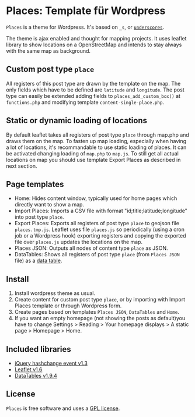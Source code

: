 Places: Template für Wordpress
==============================

`Places` is a theme for Wordpress. It's based on `_s`, or [`underscores`](http://underscores.me/).

The theme is ajax enabled and thought for mapping projects. It uses leaflet library to show locations on a OpenStreetMap and intends to stay always with the same map as background.

## Custom post type `place`

All registers of this post type are drawn by the template on the map. The only fields which have to be defined are `latitude` and `longitude`. The post type can easily be extended adding fields to `places_add_custom_box()` at `functions.php` and modifying template `content-single-place.php`.

## Static or dynamic loading of locations

By default leaflet takes all registers of post type `place` through map.php and draws them on the map. To fasten up map loading, especially when having a lot of locations, it's recommandable to use static loading of places. It can be activated changing loading of `map.php` to `map.js`. To still get all actual locations on map you should use template Export Places as described in next section.

## Page templates

- Home: Hides content window, typically used for home pages which directly want to show a map.
- Import Places: Imports a CSV file with format "id;title;latitude;longitude" into post type `place`.
- Export Places: Exports all registers of post type `place` to geojson file `places.tmp.js`. Leaflet uses file `places.js` so periodically (using a cron job or a Wordpress hook) exporting registers and copying the exported file over `places.js` updates the locations on the map.
- Places JSON: Outputs all nodes of content type `place` as JSON.
- DataTables: Shows all registers of post type `place` (from `Places JSON` file) as a [data table](http://www.datatables.net/).

## Install

1. Install wordpress theme as usual.
2. Create content for custom post type `place`, or by importing with Import Places template or through Wordpress form.
3. Create pages based on templates `Places JSON`, `DataTables` and `Home`.
4. If you want an empty homepage (not showing the posts as default)you have to change Settings > Reading > Your homepage displays > A static page > Homepage > Home.

## Included libraries

- [jQuery hashchange event v1.3](http://benalman.com/projects/jquery-hashchange-plugin/)
- [Leaflet v1.6](http://leafletjs.com/)
- [DataTables v1.9.4](http://www.datatables.net/)

## License

`Places` is free software and uses a [GPL license](license.txt).
